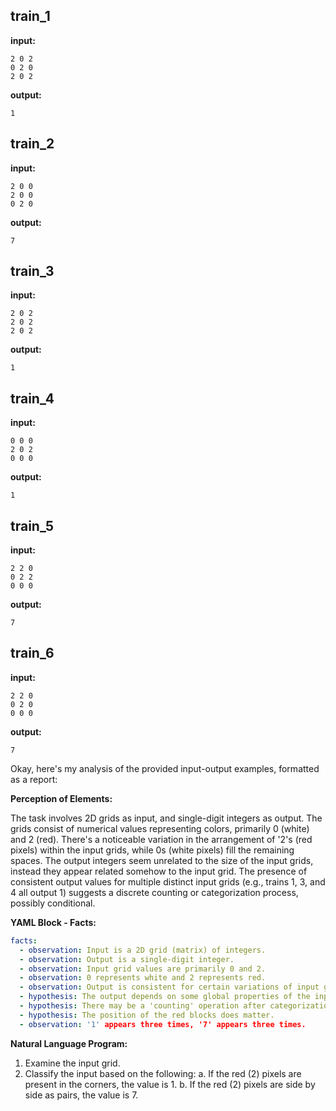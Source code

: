 
## train_1

**input:**
```
2 0 2
0 2 0
2 0 2
```


**output:**
```
1
```


## train_2

**input:**
```
2 0 0
2 0 0
0 2 0
```


**output:**
```
7
```


## train_3

**input:**
```
2 0 2
2 0 2
2 0 2
```


**output:**
```
1
```


## train_4

**input:**
```
0 0 0
2 0 2
0 0 0
```


**output:**
```
1
```


## train_5

**input:**
```
2 2 0
0 2 2
0 0 0
```


**output:**
```
7
```


## train_6

**input:**
```
2 2 0
0 2 0
0 0 0
```


**output:**
```
7
```

Okay, here's my analysis of the provided input-output examples, formatted as a report:

**Perception of Elements:**

The task involves 2D grids as input, and single-digit integers as output. The grids consist of numerical values representing colors, primarily 0 (white) and 2 (red). There's a noticeable variation in the arrangement of '2's (red pixels) within the input grids, while 0s (white pixels) fill the remaining spaces. The output integers seem unrelated to the size of the input grids, instead they appear related somehow to the input grid. The presence of consistent output values for multiple distinct input grids (e.g., trains 1, 3, and 4 all output 1) suggests a discrete counting or categorization process, possibly conditional.

**YAML Block - Facts:**


```yaml
facts:
  - observation: Input is a 2D grid (matrix) of integers.
  - observation: Output is a single-digit integer.
  - observation: Input grid values are primarily 0 and 2.
  - observation: 0 represents white and 2 represents red.
  - observation: Output is consistent for certain variations of input grid and differs for others.
  - hypothesis: The output depends on some global properties of the input grid, rather than per pixel calculations.
  - hypothesis: There may be a 'counting' operation after categorization.
  - hypothesis: The position of the red blocks does matter.
  - observation: '1' appears three times, '7' appears three times.
```


**Natural Language Program:**

1.  Examine the input grid.
2.  Classify the input based on the following:
    a. If the red (2) pixels are present in the corners, the value is 1.
    b. If the red (2) pixels are side by side as pairs, the value is 7.


